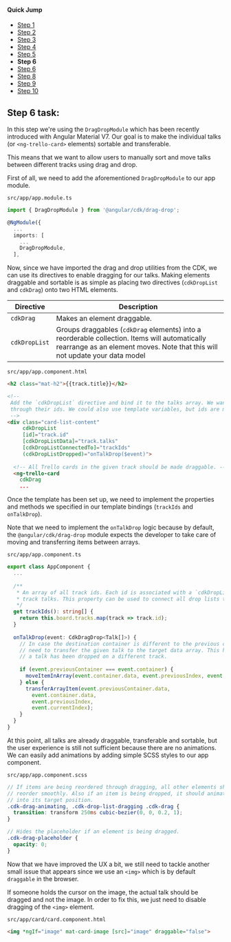 #### Quick Jump ####
* [Step 1](./step_1.md)
* [Step 2](./step_2.md)
* [Step 3](./step_3.md)
* [Step 4](./step_4.md)
* [Step 5](./step_5.md)
* **Step 6**
* [Step 6](./step_7.md)
* [Step 8](./step_8.md)
* [Step 9](./step_9.md)
* [Step 10](./step_10.md)

## Step 6 task:

In this step we're using the `DragDropModule` which has been recently introduced with Angular Material V7.
Our goal is to make the individual talks (or `<ng-trello-card>` elements) sortable and transferable.

This means that we want to allow users to manually sort and move talks between different tracks using
drag and drop.

First of all, we need to add the aforementioned `DragDropModule` to our app module.

`src/app/app.module.ts`
```ts
import { DragDropModule } from '@angular/cdk/drag-drop';

@NgModule({
  ...
  imports: [
    ...
    DragDropModule,
  ],
```

Now, since we have imported the drag and drop utilities from the CDK, we can use its directives
to enable dragging for our talks. Making elements draggable and sortable is as simple as placing
two directives (`cdkDropList` and `cdkDrag`) onto two HTML elements.

| Directive     | Description                 |
| ------------- | --------------------------- |
| `cdkDrag`     | Makes an element draggable. | 
| `cdkDropList` | Groups draggables (`cdkDrag` elements) into a reorderable collection. Items will automatically rearrange as an element moves. Note that this will not update your data model |

`src/app/app.component.html`
```html
<h2 class="mat-h2">{{track.title}}</h2>

<!--
 Add the `cdkDropList` directive and bind it to the talks array. We want to connect all talk drop lists
 through their ids. We could also use template variables, but ids are more convenient and less code here.
 -->
<div class="card-list-content"
     cdkDropList
     [id]="track.id"
     [cdkDropListData]="track.talks"
     [cdkDropListConnectedTo]="trackIds"
     (cdkDropListDropped)="onTalkDrop($event)">
     
  <!-- All Trello cards in the given track should be made draggable. -->
  <ng-trello-card
    cdkDrag
    ...
```

Once the template has been set up, we need to implement the properties and methods we specified
in our template bindings (`trackIds` and `onTalkDrop`).

Note that we need to implement the `onTalkDrop` logic because by default, the `@angular/cdk/drag-drop`
module expects the developer to take care of moving and transferring items between arrays.

`src/app/app.component.ts`
```ts
export class AppComponent {
  ...
  
  /**
   * An array of all track ids. Each id is associated with a `cdkDropList` for the
   * track talks. This property can be used to connect all drop lists together. 
   */
  get trackIds(): string[] {
    return this.board.tracks.map(track => track.id);
  }
  
  onTalkDrop(event: CdkDragDrop<Talk[]>) {
    // In case the destination container is different to the previous container, we
    // need to transfer the given talk to the target data array. This happens if
    // a talk has been dropped on a different track.
    
    if (event.previousContainer === event.container) {
      moveItemInArray(event.container.data, event.previousIndex, event.currentIndex);
    } else {
      transferArrayItem(event.previousContainer.data,
        event.container.data,
        event.previousIndex,
        event.currentIndex);
    }
  }
}
```

At this point, all talks are already draggable, transferable and sortable, but the user
experience is still not sufficient because there are no animations. We can easily add
animations by adding simple SCSS styles to our app component.

`src/app/app.component.scss`
```scss
// If items are being reordered through dragging, all other elements should
// reorder smoothly. Also if an item is being dropped, it should animate
// into its target position.
.cdk-drag-animating, .cdk-drop-list-dragging .cdk-drag {
  transition: transform 250ms cubic-bezier(0, 0, 0.2, 1);
}

// Hides the placeholder if an element is being dragged.
.cdk-drag-placeholder {
  opacity: 0;
}
```

Now that we have improved the UX a bit, we still need to tackle another small issue that
appears since we use an `<img>` which is by default `draggable` in the browser.

If someone holds the cursor on the image, the actual talk should be dragged and not the
image. In order to fix this, we just need to disable dragging of the `<img>` element.

`src/app/card/card.component.html`
```html
<img *ngIf="image" mat-card-image [src]="image" draggable="false">
```
